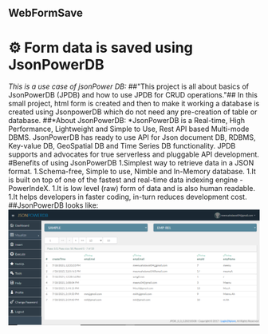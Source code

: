 ## WebFormSave
# :gear: Form data is saved using JsonPowerDB
_This is a use case of jsonPower DB:_
##"This project is all about basics of JsonPowerDB (JPDB) and how to use JPDB for CRUD operations."##
In this small project, html form is created and then to make it working a database is created using JsonpowerDB which do not need any pre-creation of table or database.
##*About JsonPowerDB:
    *JsonPowerDB is a Real-time, High Performance, Lightweight and Simple to Use, Rest API based Multi-mode DBMS. JsonPowerDB has ready to use API for Json document DB, RDBMS, Key-value DB, GeoSpatial DB and Time Series DB functionality. JPDB supports and advocates for true serverless and pluggable API development.
#Benefits of using JsonPowerDB
    1.Simplest way to retrieve data in a JSON format.
    1.Schema-free, Simple to use, Nimble and In-Memory database.
    1.It is built on top of one of the fastest and real-time data indexing engine - PowerIndeX.
    1.It is low level (raw) form of data and is also human readable.
    1.It helps developers in faster coding, in-turn reduces development cost.
##JsonPowerDB looks like:
    ![Screenshot](JPDB.png)
